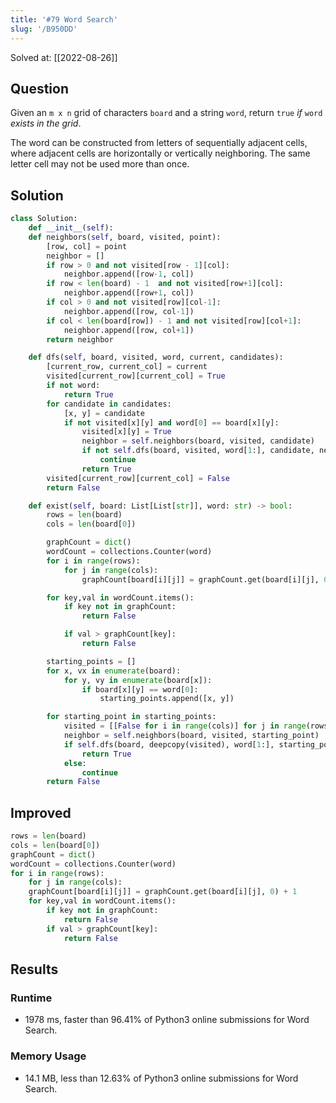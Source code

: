 ```yaml
---
title: '#79 Word Search'
slug: '/B950DD'
---
```


Solved at: [[2022-08-26]]

## Question

Given an `m x n` grid of characters `board` and a string `word`, return `true` _if_ `word` _exists in the grid_.

The word can be constructed from letters of sequentially adjacent cells, where adjacent cells are horizontally or vertically neighboring. The same letter cell may not be used more than once.

## Solution

```python
class Solution:
    def __init__(self):
    def neighbors(self, board, visited, point):
        [row, col] = point
        neighbor = []
        if row > 0 and not visited[row - 1][col]:
            neighbor.append([row-1, col])
        if row < len(board) - 1  and not visited[row+1][col]:
            neighbor.append([row+1, col])
        if col > 0 and not visited[row][col-1]:
            neighbor.append([row, col-1])
        if col < len(board[row]) - 1 and not visited[row][col+1]:
            neighbor.append([row, col+1])
        return neighbor

    def dfs(self, board, visited, word, current, candidates):
        [current_row, current_col] = current
        visited[current_row][current_col] = True
        if not word:
            return True
        for candidate in candidates:
            [x, y] = candidate
            if not visited[x][y] and word[0] == board[x][y]:
                visited[x][y] = True
                neighbor = self.neighbors(board, visited, candidate)
                if not self.dfs(board, visited, word[1:], candidate, neighbor):
                    continue
                return True
        visited[current_row][current_col] = False
        return False

    def exist(self, board: List[List[str]], word: str) -> bool:
        rows = len(board)
        cols = len(board[0])

        graphCount = dict()
        wordCount = collections.Counter(word)
        for i in range(rows):
            for j in range(cols):
                graphCount[board[i][j]] = graphCount.get(board[i][j], 0) + 1

        for key,val in wordCount.items():
            if key not in graphCount:
                return False

            if val > graphCount[key]:
                return False

        starting_points = []
        for x, vx in enumerate(board):
            for y, vy in enumerate(board[x]):
                if board[x][y] == word[0]:
                    starting_points.append([x, y])

        for starting_point in starting_points:
            visited = [[False for i in range(cols)] for j in range(rows)]
            neighbor = self.neighbors(board, visited, starting_point)
            if self.dfs(board, deepcopy(visited), word[1:], starting_point, neighbor):
                return True
            else:
                continue
        return False
```

## Improved

```python
rows = len(board)
cols = len(board[0])
graphCount = dict()
wordCount = collections.Counter(word)
for i in range(rows):
    for j in range(cols):
    graphCount[board[i][j]] = graphCount.get(board[i][j], 0) + 1
    for key,val in wordCount.items():
        if key not in graphCount:
            return False
        if val > graphCount[key]:
            return False
```

## Results

### Runtime

- 1978 ms, faster than 96.41% of Python3 online submissions for Word Search.

### Memory Usage

- 14.1 MB, less than 12.63% of Python3 online submissions for Word Search.

